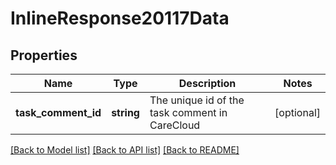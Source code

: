 # InlineResponse20117Data

## Properties
Name | Type | Description | Notes
------------ | ------------- | ------------- | -------------
**task_comment_id** | **string** | The unique id of the task comment in CareCloud | [optional] 

[[Back to Model list]](../../README.md#documentation-for-models) [[Back to API list]](../../README.md#documentation-for-api-endpoints) [[Back to README]](../../README.md)


